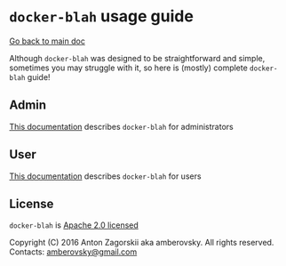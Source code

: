 # `docker-blah` usage guide

[Go back to main doc](../README.md#usage)

Although `docker-blah` was designed to be straightforward and simple, sometimes you may struggle with it, so here is (mostly) complete `docker-blah` guide!

## Admin 

[This documentation](./admin/README.md) describes `docker-blah` for administrators 

## User

[This documentation](./user/README.md) describes `docker-blah` for users

## License

`docker-blah` is [Apache 2.0 licensed](../LICENSE)

Copyright (C) 2016 Anton Zagorskii aka amberovsky.
All rights reserved. Contacts: <amberovsky@gmail.com> 